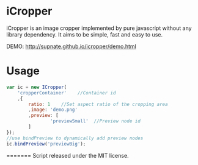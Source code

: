 iCropper
========

iCropper is an image cropper implemented by pure javascript without any library dependency. It aims to be simple, fast and easy to use.

DEMO: http://supnate.github.io/icropper/demo.html

Usage
=========
```js
var ic = new ICropper(
	'cropperContainer'    //Container id
	,{
		ratio: 1    //Set aspect ratio of the cropping area
		,image: 'demo.png'
		,preview: [
				'previewSmall'  //Preview node id
		]
});
//use bindPreview to dynamically add preview nodes
ic.bindPreview('previewBig');
```

=======
Script released under the MIT license.
